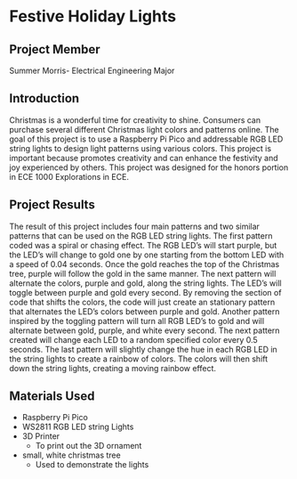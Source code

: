# Festive Holiday Lights
## Project Member
Summer Morris- Electrical Engineering Major
## Introduction
Christmas is a wonderful time for creativity to shine. Consumers can purchase several different Christmas light colors and patterns online. The goal of this project is to use a Raspberry Pi Pico and addressable RGB LED string lights to design light patterns using various colors. This project is important because promotes creativity and can enhance the festivity and joy experienced by others. This project was designed for the honors portion in ECE 1000 Explorations in ECE. 
## Project Results
The result of this project includes four main patterns and two similar patterns that can be used on the RGB LED string lights. The first pattern coded was a spiral or chasing effect. The RGB LED’s will start purple, but the LED’s will change to gold one by one starting from the bottom LED with a speed of 0.04 seconds. Once the gold reaches the top of the Christmas tree, purple will follow the gold in the same manner. The next pattern will alternate the colors, purple and gold, along the string lights. The LED’s will toggle between purple and gold every second. By removing the section of code that shifts the colors, the code will just create an stationary pattern that alternates the LED’s colors between purple and gold. Another pattern inspired by the toggling pattern will turn all RGB LED’s to gold and will alternate between gold, purple, and white every second. The next pattern created will change each LED to a random specified color every 0.5 seconds. The last pattern will slightly change the hue in each RGB LED in the string lights to create a rainbow of colors. The colors will then shift down the string lights, creating a moving rainbow effect.
## Materials Used
* Raspberry Pi Pico
* WS2811 RGB LED string Lights
* 3D Printer
  * To print out the 3D ornament
* small, white christmas tree
  * Used to demonstrate the lights
